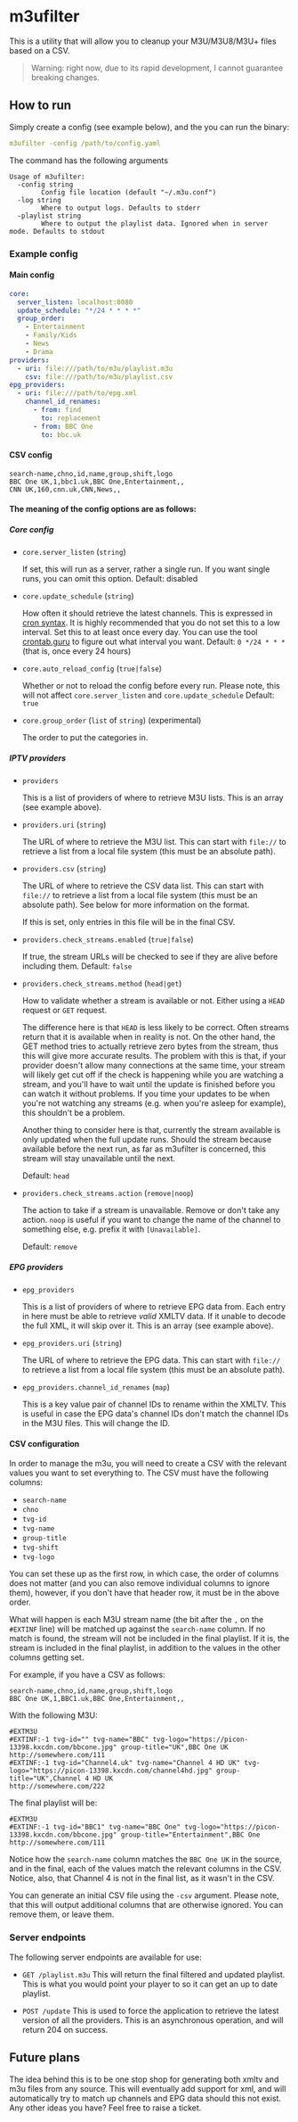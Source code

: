 # m3ufilter

This is a utility that will allow you to cleanup your M3U/M3U8/M3U+ files based on a CSV.

> Warning: right now, due to its rapid development, I cannot guarantee breaking changes.

## How to run
Simply create a config (see example below), and the you can run the binary:
```yaml
m3ufilter -config /path/to/config.yaml
```

The command has the following arguments
```
Usage of m3ufilter:
  -config string
        Config file location (default "~/.m3u.conf")
  -log string
        Where to output logs. Defaults to stderr
  -playlist string
        Where to output the playlist data. Ignored when in server mode. Defaults to stdout
```

### Example config
#### Main config
```yaml
core:
  server_listen: localhost:8080
  update_schedule: "*/24 * * * *"
  group_order:
    - Entertainment
    - Family/Kids
    - News
    - Drama
providers:
  - uri: file:///path/to/m3u/playlist.m3u
    csv: file:///path/to/m3u/playlist.csv
epg_providers:
  - uri: file:///path/to/epg.xml
    channel_id_renames:
      - from: find
        to: replacement
      - from: BBC One
        to: bbc.uk
```

#### CSV config
```csv
search-name,chno,id,name,group,shift,logo
BBC One UK,1,bbc1.uk,BBC One,Entertainment,,
CNN UK,160,cnn.uk,CNN,News,,
``` 

#### The meaning of the config options are as follows:

##### Core config
- `core.server_listen` (`string`)

    If set, this will run as a server, rather a single run. If you want single runs, you can omit this option.
    Default: disabled

- `core.update_schedule` (`string`)

    How often it should retrieve the latest channels. This is expressed in [cron syntax](https://github.com/mileusna/crontab#crontab-syntax-). It is highly recommended that you do not set this to a low interval. Set this to at least once every day. You can use the tool [crontab.guru](https://crontab.guru/) to figure out what interval you want.
    Default: `0 */24 * * *` (that is, once every 24 hours)

- `core.auto_reload_config` (`true|false`)

    Whether or not to reload the config before every run. Please note, this will not affect `core.server_listen` and `core.update_schedule`
    Default: `true`

- `core.group_order` (`list` of `string`) (experimental)

    The order to put the categories in.

##### IPTV providers

- `providers`

    This is a list of providers of where to retrieve M3U lists. This is an array (see example above).

- `providers.uri` (`string`)

    The URL of where to retrieve the M3U list. This can start with `file://` to retrieve a list from a local file system (this must be an absolute path).

- `providers.csv` (`string`)

    The URL of where to retrieve the CSV data list. This can start with `file://` to retrieve a list from a local file system (this must be an absolute path). See below for more information on the format.
    
    If this is set, only entries in this file will be in the final CSV.

- `providers.check_streams.enabled` (`true|false`)

    If true, the stream URLs will be checked to see if they are alive before including them.
    Default: `false`

- `providers.check_streams.method` (`head|get`)

    How to validate whether a stream is available or not. Either using a `HEAD` request or `GET` request.
    
    The difference here is that `HEAD` is less likely to be correct. Often streams return that it is available when in reality is not. On the other hand, the GET method tries to actually retrieve zero bytes from the stream, thus this will give more accurate results. The problem with this is that, if your provider doesn't allow many connections at the same time, your stream will likely get cut off if the check is happening while you are watching a stream, and you'll have to wait until the update is finished before you can watch it without problems. If you time your updates to be when you're not watching any streams (e.g. when you're asleep for example), this shouldn't be a problem.
    
    Another thing to consider here is that, currently the stream available is only updated when the full update runs. Should the stream because available before the next run, as far as m3ufilter is concerned, this stream will stay unavailable until the next.
    
    Default: `head`

- `providers.check_streams.action` (`remove|noop`)

    The action to take if a stream is unavailable. Remove or don't take any action. `noop` is useful if you want to change the name of the channel to something else, e.g. prefix it with `[Unavailable]`.
    
    Default: `remove`

##### EPG providers

- `epg_providers`

    This is a list of providers of where to retrieve EPG data from. Each entry in here must be able to retrieve _valid_ XMLTV data. If it unable to decode the full XML, it will skip over it. This is an array (see example above).

- `epg_providers.uri` (`string`)

    The URL of where to retrieve the EPG data. This can start with `file://` to retrieve a list from a local file system (this must be an absolute path).

- `epg_providers.channel_id_renames` (`map`)

    This is a key value pair of channel IDs to rename within the XMLTV. This is useful in case the EPG data's channel IDs don't match the channel IDs in the M3U files. This will change the ID.

#### CSV configuration
In order to manage the m3u, you will need to create a CSV with the relevant values you want to set everything to. The CSV must have the following columns:

- `search-name`
- `chno`
- `tvg-id`
- `tvg-name`
- `group-title`
- `tvg-shift`
- `tvg-logo`

You can set these up as the first row, in which case, the order of columns does not matter (and you can also remove individual columns to ignore them), however, if you don't have that header row, it must be in the above order.

What will happen is each M3U stream name (the bit after the `,` on the `#EXTINF` line) will be matched up against the `search-name` column. If no match is found, the stream will not be included in the final playlist. If it is, the stream is included in the final playlist, in addition to the values in the other columns getting set.

For example, if you have a CSV as follows:

```csv
search-name,chno,id,name,group,shift,logo
BBC One UK,1,BBC1.uk,BBC One,Entertainment,,
```

With the following M3U:
```m3u
#EXTM3U
#EXTINF:-1 tvg-id="" tvg-name="BBC" tvg-logo="https://picon-13398.kxcdn.com/bbcone.jpg" group-title="UK",BBC One UK
http://somewhere.com/111
#EXTINF:-1 tvg-id="Channel4.uk" tvg-name="Channel 4 HD UK" tvg-logo="https://picon-13398.kxcdn.com/channel4hd.jpg" group-title="UK",Channel 4 HD UK
http://somewhere.com/222
```

The final playlist will be:
```m3u
#EXTM3U
#EXTINF:-1 tvg-id="BBC1" tvg-name="BBC One" tvg-logo="https://picon-13398.kxcdn.com/bbcone.jpg" group-title="Entertainment",BBC One
http://somewhere.com/111
```

Notice how the `search-name` column matches the `BBC One UK` in the source, and in the final, each of the values match the relevant columns in the CSV.
Notice, also, that Channel 4 is not in the final list, as it wasn't in the CSV.

You can generate an initial CSV file using the `-csv` argument. Please note, that this will output additional columns that are otherwise ignored. You can remove them, or leave them.

### Server endpoints
The following server endpoints are available for use:

- `GET /playlist.m3u`
  This will return the final filtered and updated playlist. This is what you would point your player to so it can get an up to date playlist.

- `POST /update`
  This is used to force the application to retrieve the latest version of all the providers. This is an asynchronous operation, and will return 204 on success.

## Future plans
The idea behind this is to be one stop shop for generating both xmltv and m3u files from any source.
This will eventually add support for xml, and will automatically try to match up channels and EPG data should this not exist.
Any other ideas you have? Feel free to raise a ticket.
